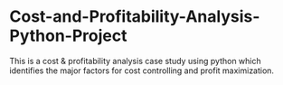 # Cost-and-Profitability-Analysis-Python-Project
This is a cost &amp; profitability analysis case study using python which identifies the major factors for cost controlling and profit maximization. 

